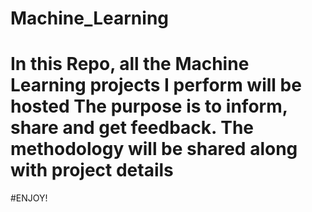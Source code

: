 # Machine_Learning
# In this Repo, all the Machine Learning projects I perform will be hosted The purpose is to inform, share and get feedback. The methodology will be shared along with project details
#ENJOY!
